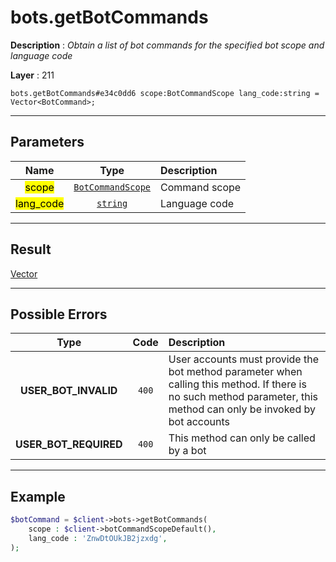 # bots.getBotCommands

**Description** : *Obtain a list of bot commands for the specified bot scope and language code*

**Layer** : 211

```tl
bots.getBotCommands#e34c0dd6 scope:BotCommandScope lang_code:string = Vector<BotCommand>;
```

---

## Parameters

| Name | Type | Description |
| :---: | :---: | :--- |
| <mark>scope</mark> | [`BotCommandScope`](type/BotCommandScope) | Command scope |
| <mark>lang_code</mark> | [`string`](type/string) | Language code |

---

## Result

[Vector<BotCommand>](type/BotCommand)

---

## Possible Errors

| Type | Code | Description |
| :---: | :---: | :--- |
| **USER_BOT_INVALID** | `400` | User accounts must provide the bot method parameter when calling this method. If there is no such method parameter, this method can only be invoked by bot accounts |
| **USER_BOT_REQUIRED** | `400` | This method can only be called by a bot |

---

## Example

```php
$botCommand = $client->bots->getBotCommands(
	scope : $client->botCommandScopeDefault(),
	lang_code : 'ZnwDtOUkJB2jzxdg',
);
```